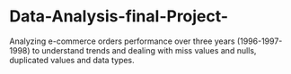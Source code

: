 # Data-Analysis-final-Project-
Analyzing e-commerce orders performance over three years (1996-1997-1998) to understand trends and dealing with miss values and nulls, duplicated values and data types.
